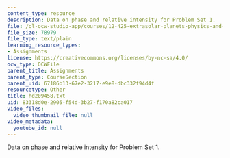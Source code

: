 ```yaml
---
content_type: resource
description: Data on phase and relative intensity for Problem Set 1.
file: /ol-ocw-studio-app/courses/12-425-extrasolar-planets-physics-and-detection-techniques-fall-2007/83318d0e2905f54d3b27f170a82ca017_hd209458.txt
file_size: 78979
file_type: text/plain
learning_resource_types:
- Assignments
license: https://creativecommons.org/licenses/by-nc-sa/4.0/
ocw_type: OCWFile
parent_title: Assignments
parent_type: CourseSection
parent_uid: 67186b13-67e2-3217-e9e8-dbc332f94d4f
resourcetype: Other
title: hd209458.txt
uid: 83318d0e-2905-f54d-3b27-f170a82ca017
video_files:
  video_thumbnail_file: null
video_metadata:
  youtube_id: null
---
```

Data on phase and relative intensity for Problem Set 1.